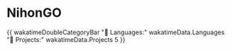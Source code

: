 # NihonGO
{{ wakatimeDoubleCategoryBar "💾 Languages:" wakatimeData.Languages "💼 Projects:" wakatimeData.Projects 5 }}
